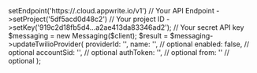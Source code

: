 <?php

use Appwrite\Client;
use Appwrite\Services\Messaging;

$client = (new Client())
    ->setEndpoint('https://<REGION>.cloud.appwrite.io/v1') // Your API Endpoint
    ->setProject('5df5acd0d48c2') // Your project ID
    ->setKey('919c2d18fb5d4...a2ae413da83346ad2'); // Your secret API key

$messaging = new Messaging($client);

$result = $messaging->updateTwilioProvider(
    providerId: '<PROVIDER_ID>',
    name: '<NAME>', // optional
    enabled: false, // optional
    accountSid: '<ACCOUNT_SID>', // optional
    authToken: '<AUTH_TOKEN>', // optional
    from: '<FROM>' // optional
);